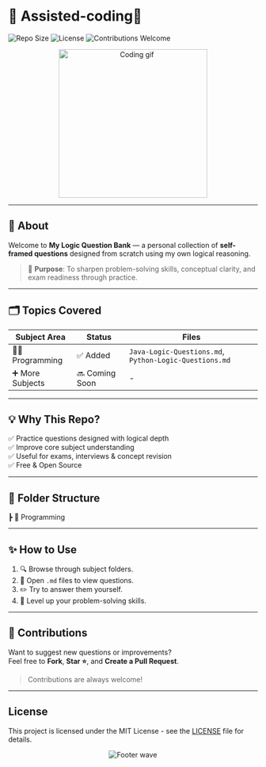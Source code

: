 # 🚀 Assisted-coding🧠

![Repo Size](https://img.shields.io/github/repo-size/theyogi_/My-Logic-Question-Bank?color=blue&style=flat-square)
![License](https://img.shields.io/github/license/theyogi_/My-Logic-Question-Bank?color=green&style=flat-square)
![Contributions Welcome](https://img.shields.io/badge/contributions-welcome-brightgreen.svg?style=flat-square)

<p align="center">
  <img src="https://media.giphy.com/media/26ufnwz3wDUli7GU0/giphy.gif" width="300px" alt="Coding gif">
</p>

---

## 📖 About
Welcome to **My Logic Question Bank** — a personal collection of **self-framed questions** designed from scratch using my own logical reasoning.

> 🎯 **Purpose**: To sharpen problem-solving skills, conceptual clarity, and exam readiness through practice.

---

## 🗂️ Topics Covered
| Subject Area | Status | Files |
|--------------|--------|-------|
| 🧑‍💻 Programming | ✅ Added | `Java-Logic-Questions.md`, `Python-Logic-Questions.md` |
| ➕ More Subjects | 🔜 Coming Soon | - |

---

## 💡 Why This Repo?
✅ Practice questions designed with logical depth  
✅ Improve core subject understanding  
✅ Useful for exams, interviews & concept revision  
✅ Free & Open Source

---

## 📝 Folder Structure
┣ 📂 Programming

---

## ✨ How to Use
1. 🔍 Browse through subject folders.
2. 📑 Open `.md` files to view questions.
3. ✏️ Try to answer them yourself.
4. 🚀 Level up your problem-solving skills.

---

## 👫 Contributions
Want to suggest new questions or improvements?  
Feel free to **Fork**, **Star ⭐**, and **Create a Pull Request**.  
> Contributions are always welcome!

---

## License
This project is licensed under the MIT License - see the [LICENSE](./LICENSE) file for details.

<p align="center">
  <img src="https://capsule-render.vercel.app/api?type=waving&color=gradient&height=150&section=footer&text=Happy%20Learning!&fontSize=30&fontColor=ffffff" alt="Footer wave">
</p>
